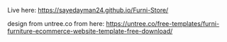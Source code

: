 Live here: https://sayedayman24.github.io/Furni-Store/

design from untree.co
from here: https://untree.co/free-templates/furni-furniture-ecommerce-website-template-free-download/
